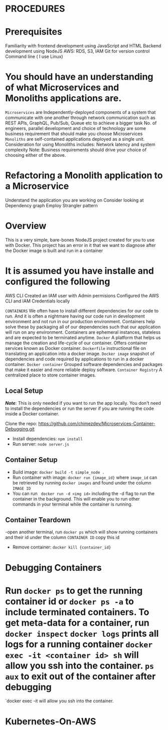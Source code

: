 # PROCEDURES

# Prerequisites
Familiarity with frontend development using JavaScript and HTML
Backend development using NodeJS
AWS: RDS, S3, IAM
Git for version control
Command line ( I use Linux)

# You should have an understanding of what Microservices and Monoliths applications are.
`Microservices` are Independently-deployed components of a system that communicate with one another through network communication such as REST APIs, GraphQL, Pub/Sub, Queue etc to achieve a bigger task
No. of engineers, parallel development and choice of technology are some business requirement that should make you choose Microservices
`Monoliths` are self-contained applications deployed as a single unit. Consideration for using Monoliths includes: Network latency and system complexity 
Note: Business requirements should drive your choice of choosing either of the above.

# Refactoring a Monolith application to a Microservice
Understand the application you are working on
Consider looking at Dependency graph
Employ Strangler pattern

# Overview

This is a very simple, bare-bones NodeJS project created for you to use with Docker. This project has an error in it that we want to diagnose after the Docker image is built and run in a container

# It is assumed you have installe and configured the following
AWS CLI
Created an IAM user with Admin permisions
Configured the AWS CLI and IAM Credentials locally

`CONTAINERS` 
We often have to install different dependencies for our code to run. And it is often a nightmare having our code run in development environment and not run in our production environment. Containers help solve these by packaging all of our dependencies such that our application will run on any environment. Containers are ephemeral instances, stateless and are expected to be terminated anytime.
`Docker` 
A platform that helps us manage the creation and life-cycle of our container. Offers container services known as Docker container.
`Dockerfile` instructional file on translating an application into a docker image.
`Docker image` snapshot of dependencies and code required by applications to run in a docker container.
`Docker container` Grouped software dependencies and packages that make it easier and more reliable deploy software.
`Container Registry` A centralized place to store container images.


## Local Setup

**_Note_**: This is only needed if you want to run the app locally. You don't need to install the dependencies or run the server if you are running the code inside a Docker container.

 Clone the repo: https://github.com/chimezdev/Microservices-Container-Debugging.git
- Install dependencies: `npm install`
- Run server: `node server.js`

## Container Setup

- Build image: `docker build -t simple_node .`
- Run container with image: `docker run {image_id}` where `image_id` can be retrieved by running `docker images` and found under the column `IMAGE ID`
- You can run ` docker run -d <img id>` including the -d flag to run the container in the background. This will enable you to run other commands in your terminal while the container is running.

## Container Teardown
-open another terminal, run `docker ps` which will show running containers and their id under the column `CONTAINER ID` copy this id
- Remove container: `docker kill {container_id}` 

# Debugging Containers
Run `docker ps` to get the running container id or `docker ps -a` to include terminated containers. 
To get meta-data for a container, run `docker inspect` 
`docker logs` prints all logs for a running container
`docker exec -it <container id> sh` will allow you ssh into the container. 
`ps aux` to exit out of the container after debugging
=======
`docker exec -it <container id> will allow you ssh into the container. 
# Kubernetes-On-AWS
